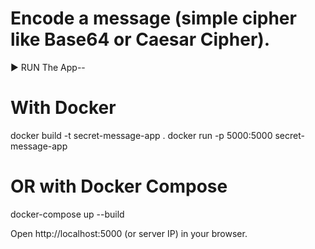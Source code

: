 # Encode a message (simple cipher like Base64 or Caesar Cipher).

▶️ RUN The App--
# With Docker
docker build -t secret-message-app .
docker run -p 5000:5000 secret-message-app

# OR with Docker Compose
docker-compose up --build

Open http://localhost:5000 (or server IP) in your browser.
